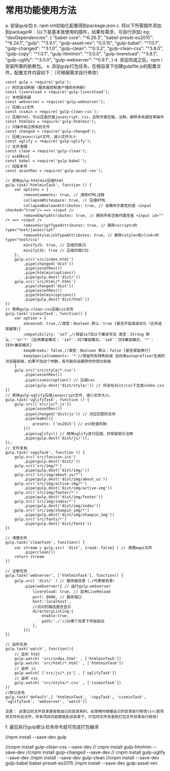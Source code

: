 # 常用功能使用方法
a. 安装gulp包
b. npm init初始化配置得到package.json
c. 将以下所需插件添加到package中：(以下是基本我使用的插件，如果有需求，可自行添加)
    eg:
        "devDependencies": {
            "babel-core": "^6.26.3",
            "babel-preset-es2015": "^6.24.1",
            "gulp": "^3.9.1",
            "gulp-asset-rev": "0.0.15",
            "gulp-babel": "^7.0.1",
            "gulp-changed": "^3.1.0",
            "gulp-clean": "^0.3.2",
            "gulp-clean-css": "^3.8.0",
            "gulp-copy": "^1.0.1",
            "gulp-htmlmin": "^3.0.0",
            "gulp-livereload": "^3.8.1",
            "gulp-uglify": "^3.0.0",
            "gulp-webserver": "^0.9.1",
        }
d. 添加完成之后，npm i 安装所需的依赖包。
e. 添加gulp打包任务。在根目录下创建gulpfile.js的配置文件。配置文件内容如下：（可根据需求自行修改）

    const gulp = require('gulp');
    // 网页自动刷新（服务器控制客户端同步刷新）
    const livereload = require('gulp-livereload');
    // 本地服务器
    const webserver = require('gulp-webserver');
    // 压缩css文件
    const cssmin = require('gulp-clean-css');
    // 压缩html，可以压缩页面javascript、css，去除页面空格、注释，删除多余属性等操作
    const htmlmin = require('gulp-htmlmin');
    // 只操作有过修改的文件
    const changed = require('gulp-changed');
    // 压缩javascript文件，减小文件大小
    const uglify = require('gulp-uglify');
    // 文件清理
    const clean = require('gulp-clean');
    // es6转es5
    const babel = require('gulp-babel');
    // 加版本号
    const assetRev = require('gulp-asset-rev');

    // 使用gulp-htmlmin压缩html
    gulp.task('htmlminTask', function () {
        var options = {
            removeComments: true, // 清除HTML注释
            collapseWhitespace: true, // 压缩HTML
            collapseBooleanAttributes: true, // 省略布尔属性的值 <input checked="true"/> ==> <input />
            removeEmptyAttributes: true, // 删除所有空格作属性值 <input id="" /> ==> <input />
            removeScriptTypeAttributes: true, // 删除<script>的type="text/javascript"
            removeStyleLinkTypeAttributes: true, // 删除<style>和<link>的type="text/css"
            minifyJS: true, // 压缩页面JS
            minifyCSS: true // 压缩页面CSS
        };
        gulp.src('src/index.html')
            .pipe(changed('dist'))
            .pipe(assetRev())  
            .pipe(htmlmin(options))
            .pipe(gulp.dest('dist/'))
        gulp.src('src/html/*.html') 
            .pipe(changed('dist'))
            .pipe(assetRev()) 
            .pipe(htmlmin(options))
            .pipe(gulp.dest('dist/html'))
    })
    // 使用gulp-clean-css压缩css文件
    gulp.task('cssminTask', function() {
        var option = {
            advanced: true,//类型：Boolean 默认：true [是否开启高级优化（合并选择器等）]
            compatibility: 'ie7',//保留ie7及以下兼容写法 类型：String 默认：''or'*' [启用兼容模式； 'ie7'：IE7兼容模式，'ie8'：IE8兼容模式，'*'：IE9+兼容模式]
            keepBreaks: false,//类型：Boolean 默认：false [是否保留换行]
            keepSpecialComments: '*'//保留所有特殊前缀 当你用autoprefixer生成的浏览器前缀，如果不加这个参数，有可能将会删除你的部分前缀
        }
        gulp.src('src/style/*.css')
            .pipe(assetRev()) 
            .pipe(cssmin(option)) // 压缩css 
            .pipe(gulp.dest('dist/style/')) // 将会在dist/css下生成index.css
    })
    // 使用gulp-uglify压缩javascript文件，减小文件大小。
    gulp.task('uglifyTask', function () {
        gulp.src(['src/js/*.js'])
            .pipe(assetRev()) 
            .pipe(changed('dist/js')) // 对应匹配的文件
            .pipe(babel({
                presets: ['es2015'] // es5检查机制
            }))
            .pipe(uglify()) // 使用uglify进行压缩，并保留部分注释 
            .pipe(gulp.dest('dist/js/'));
    });
    // 文件复制
    gulp.task('copyTask', function () {
        gulp.src('src/favicon.ico')
            .pipe(gulp.dest('dist/'))
        gulp.src('src/img/*')
            .pipe(gulp.dest('dist/img/'))
        gulp.src('src/img/about_us/*')
            .pipe(gulp.dest('dist/img/about_us'))
        gulp.src('src/img/active-img/*')
            .pipe(gulp.dest('dist/img/active-img'))
        gulp.src('src/img/footer/*')
            .pipe(gulp.dest('dist/img/footer'))
        gulp.src('src/img/index/*')
            .pipe(gulp.dest('dist/img/index'))
        gulp.src('src/img/zhaopin_img/*')
            .pipe(gulp.dest('dist/img/zhaopin_img'))
        gulp.src('src/fonts/*')
            .pipe(gulp.dest('dist/fonts'))
    })

    // 清理文件
    gulp.task('cleanTask', function() {
        var stream = gulp.src( 'dist', {read: false} ) // 清理maps文件
            .pipe(clean())
        return stream
    })

    // 注册任务
    gulp.task('webserver', ['htmlminTask'], function() {
        gulp.src( 'dist/' ) // 服务器目录（./代表根目录）
            .pipe(webserver({ // 运行gulp-webserver
                livereload: true, // 启用LiveReload
                port: 8080, // 服务端口
                host:'localhost',
                //访问的路径是否显示
                directoryListing:{
                    enable:true,
                    path:'./'//从哪个目录下开始启动
                },
            }))
    })

    // 监听任务
    gulp.task('watch', function(){
        // 监听 html
        gulp.watch( 'src/index.html' , ['htmlminTask'])
        gulp.watch( 'src/html/*.html' , ['htmlminTask'])
        // 监听 js
        gulp.watch( ['src/js/*.js'] , ['uglifyTask'])
        // 监听 css
        gulp.watch( 'src/style/*.css' , ['cssminTask'])
    })
    //默认任务
    gulp.task('default',[ 'htmlminTask', 'copyTask', 'cssminTask', 'uglifyTask', 'webserver', 'watch'])

    注意： 这里边的文件目录是按我自己的目录来的，在使用时根据自己的目录自行修改(src是项目文件的总文件，所有项目内容都放到该目录下，打包时文件目录和打包文件目录自行修改)

f: 最后执行gulp默认任务命令就可完成打包编译

//npm install --save-dev gulp


//cnpm install gulp-clean-css --save-dev
// cnpm install gulp-htmlmin --save-dev
//cnpm install gulp-changed --save-dev
// cnpm install gulp-uglify --save-dev
//npm install --save-dev gulp-clean
//cnpm install --save-dev gulp-babel babel-preset-es2015
//npm install --save-dev gulp-asset-rev
